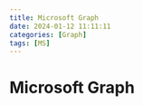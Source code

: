 ```yaml
---
title: Microsoft Graph
date: 2024-01-12 11:11:11
categories: [Graph]
tags: [MS]
---
```


# Microsoft Graph

